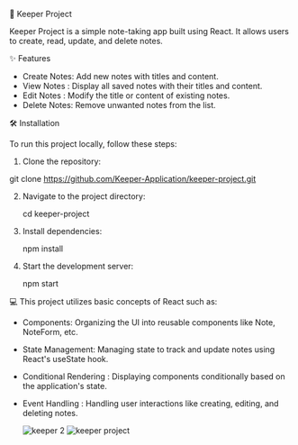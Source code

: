 🌌 Keeper Project

Keeper Project is a simple note-taking app built using React. It allows users to create, read, update, and delete notes.

✨ Features

- Create Notes: Add new notes with titles and content.
- View Notes  : Display all saved notes with their titles and content.
- Edit Notes  : Modify the title or content of existing notes.
- Delete Notes: Remove unwanted notes from the list.

🛠️ Installation

To run this project locally, follow these steps:

1. Clone the repository:

 git clone https://github.com/Keeper-Application/keeper-project.git
 

2. Navigate to the project directory:
  
   cd keeper-project
  

3. Install dependencies:
  
   npm install
  

4. Start the development server:

   npm start
  


💻 This project utilizes basic concepts of React such as:

- Components: Organizing the UI into reusable components like Note, NoteForm, etc.
- State Management: Managing state to track and update notes using React's useState hook.
- Conditional Rendering : Displaying components conditionally based on the application's state.
- Event Handling : Handling user interactions like creating, editing, and deleting notes.

  ![keeper 2](https://github.com/sathiyapriyacs/Keeper-Application/assets/167292003/58ae8fa3-5de0-41c6-8138-9f77e851e0f0)
![keeper project](https://github.com/sathiyapriyacs/Keeper-Application/assets/167292003/bab354d4-47cc-4e81-b376-2e4b741ce5fc)




